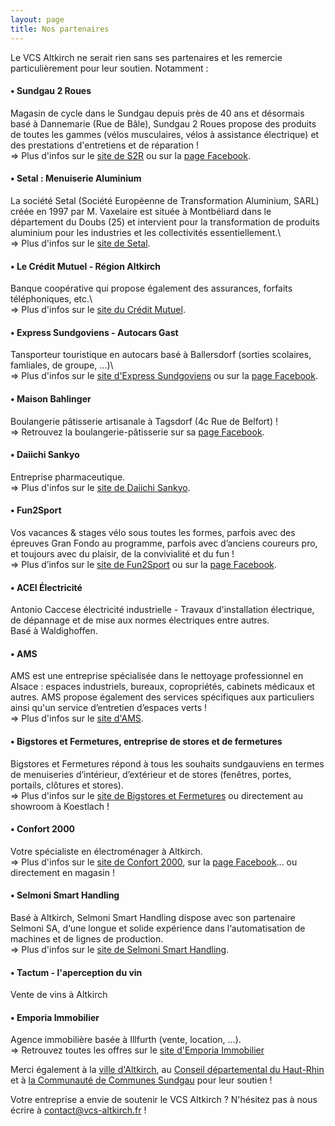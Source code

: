 ```yaml
---
layout: page
title: Nos partenaires
---
```



Le VCS Altkirch ne serait rien sans ses partenaires et les remercie particulièrement pour leur soutien. Notamment :

#### • Sundgau 2 Roues

Magasin de cycle dans le Sundgau depuis près de 40 ans et désormais basé à Dannemarie (Rue de Bâle), Sundgau 2 Roues propose des produits de toutes les gammes (vélos musculaires, vélos à assistance électrique) et des prestations d'entretiens et de réparation !\
=> Plus d'infos sur le [site de S2R](https://www.sundgau2roues.fr/) ou sur la [page Facebook](https://www.facebook.com/Sundgau2Roues).

#### • Setal : Menuiserie Aluminium

La société Setal (Société Européenne de Transformation Aluminium, SARL) créée en 1997 par M. Vaxelaire est située à Montbéliard dans le département du Doubs (25) et intervient pour la transformation de produits aluminium pour les industries et les collectivités essentiellement.\  
=> Plus d'infos sur le [site de Setal](http://www.setal.eu).

#### • Le Crédit Mutuel - Région Altkirch

Banque coopérative qui propose également des assurances, forfaits téléphoniques, etc.\  
=> Plus d'infos sur le [site du Crédit Mutuel](http://www.credit-mutuel.fr).

#### • Express Sundgoviens - Autocars Gast

Tansporteur touristique en autocars basé à Ballersdorf (sorties scolaires, famliales, de groupe, ...)\  
=> Plus d'infos sur le [site d'Express Sundgoviens](http://www.express-sundgoviens.info) ou sur la [page Facebook](https://www.facebook.com/Express-Sundgoviens-486717881526026/).

#### • Maison Bahlinger

Boulangerie pâtisserie artisanale à Tagsdorf (4c Rue de Belfort) !\
=> Retrouvez la boulangerie-pâtisserie sur sa [page Facebook](https://www.facebook.com/bahlingertagsdorf/).

#### • Daiichi Sankyo

Entreprise pharmaceutique.  
=> Plus d'infos sur le [site de Daiichi Sankyo](http://www.daiichi-sankyo.fr).

#### • Fun2Sport

Vos vacances & stages vélo sous toutes les formes, parfois avec des épreuves Gran Fondo au programme, parfois avec d’anciens coureurs pro, et toujours avec du plaisir, de la convivialité et du fun !\
=> Plus d’infos sur le [site de Fun2Sport](http://www.fun2sport.fr/) ou sur la [page Facebook](https://www.facebook.com/alain.lamy.fun2sport.fr/).

#### • ACEI Électricité

Antonio Caccese électricité industrielle - Travaux d'installation électrique, de dépannage et de mise aux normes électriques entre autres.  
Basé à Waldighoffen.

#### • AMS

AMS est une entreprise spécialisée dans le nettoyage professionnel en Alsace : espaces industriels, bureaux, copropriétés, cabinets médicaux et autres. AMS propose également des services spécifiques aux particuliers ainsi qu'un service d’entretien d’espaces verts !\
=> Plus d'infos sur le [site d'AMS](https://ams.alsace/).

#### • Bigstores et Fermetures, entreprise de stores et de fermetures

Bigstores et Fermetures répond à tous les souhaits sundgauviens en termes de menuiseries d’intérieur, d’extérieur et de stores (fenêtres, portes, portails, clôtures et stores).\
=> Plus d'infos sur le [site de Bigstores et Fermetures](https://www.bigstores-fermetures.com/) ou directement au showroom à Koestlach !

#### • Confort 2000

Votre spécialiste en électroménager à Altkirch.\
=> Plus d'infos sur le [site de Confort 2000](https://www.confort2000.fr/), sur la [page Facebook](https://www.facebook.com/Confort2000)... ou directement en magasin !

#### • Selmoni Smart Handling

Basé à Altkirch, Selmoni Smart Handling dispose avec son partenaire Selmoni SA, d‘une longue et solide expérience dans l‘automatisation de machines et de lignes de production.\
=> Plus d'infos sur le [site de Selmoni Smart Handling](https://www.selmoni-sh.fr/fr/accueil/).

#### • Tactum - l'aperception du vin

Vente de vins à Altkirch 

#### • Emporia Immobilier

Agence immobilière basée à Illfurth (vente, location, ...).\
=> Retrouvez toutes les offres sur le [site d'Emporia Immobilier](https://www.emporia-immobilier.com/)

Merci également à la [ville d'Altkirch](http://www.mairie-altkirch.fr), au [Conseil départemental du Haut-Rhin](https://www.haut-rhin.fr/) et à [la Communauté de Communes Sundgau](https://www.cc-sundgau.fr/) pour leur soutien !

Votre entreprise a envie de soutenir le VCS Altkirch ? N'hésitez pas à nous écrire à [contact@vcs-altkirch.fr](mailto:contact@vcs-altkirch.fr) !




